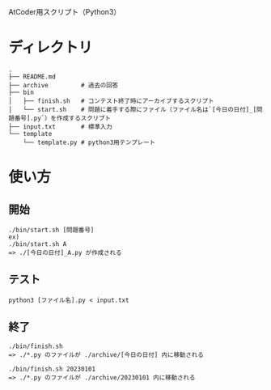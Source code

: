 AtCoder用スクリプト（Python3）

# ディレクトリ
```
.
├── README.md
├── archive         # 過去の回答
├── bin
│   ├── finish.sh   # コンテスト終了時にアーカイブするスクリプト
│   └── start.sh    # 問題に着手する際にファイル（ファイル名は`[今日の日付]_[問題番号].py`）を作成するスクリプト
├── input.txt       # 標準入力
└── template
    └── template.py # python3用テンプレート
```

# 使い方
## 開始
```
./bin/start.sh [問題番号]
ex)
./bin/start.sh A
=> ./[今日の日付]_A.py が作成される
```

## テスト
```
python3 [ファイル名].py < input.txt
```

## 終了
```
./bin/finish.sh
=> ./*.py のファイルが ./archive/[今日の日付] 内に移動される

./bin/finish.sh 20230101
=> ./*.py のファイルが ./archive/20230101 内に移動される
```
